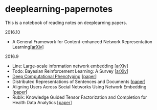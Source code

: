 # deeplearning-papernotes

This is a notebook of reading notes on deeplearning papers.

2016.10
- A General Framework for Content-enhanced Network Representation Learning[[arXiv](https://arxiv.org/abs/1610.02906)]

2016.9
- Line: Large-scale information network embedding [[arXiv](http://arxiv.org/abs/1503.03578)]
- Todo: Bayesian Reinforcement Learning: A Survey [[arXiv](http://arxiv.org/abs/1609.04436)]
- [Deep Computational Phenotyping](/notes/deep-computational-phenotyping.md) [[paper](http://www-scf.usc.edu/~zche/papers/kdd2015.pdf)]
- Distributed Representations of Sentences and Documents [[paper](http://www.jmlr.org/proceedings/papers/v32/le14.pdf)]
- Aligning Users Across Social Networks Using Network Embedding [[paper](http://www.ijcai.org/Proceedings/16/Papers/254.pdf)]
- Rubik: Knowledge Guided Tensor Factorization and Completion for Health Data Analytics [[paper](http://www.cc.gatech.edu/~ywang/papers/rubik.pdf)]


